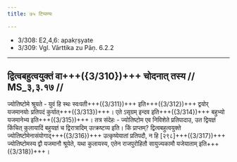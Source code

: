 ```yaml
---
title: ७५ टिप्पण्यः

---
```

- 3/308: E2,4,6: apakṛṣyate
- 3/309: Vgl. Vārttika zu Pāṇ. 6.2.2

____________________________________________


## द्वित्वबहुत्वयुक्तं वा+++({3/310})+++ चोदनात् तस्य // MS_३,३.१७ //

ज्योतिष्टोमे श्रूयते - युवं हि स्थः स्वःपती+++({3/311})+++ इति+++({3/312})+++ द्वयोर् यजमानयोः प्रतिपदं कुर्यात्+++({3/313})+++। एते ऽसृग्रम् इन्दव इति+++({3/314})+++ बहुभ्यो यजमानेभ्य इति+++({3/315})+++। तत्र संदेहः - ज्योतिष्टोम एव निविशेते प्रतिपादाउ, उत द्वियज्ञं किंचित् कुलायादिं बहुयज्ञं च द्विरात्रादिम् उत्क्रष्टव्य इति। किं प्राप्तम्? द्वित्वबहुत्वयुक्ते ज्योतिष्टोमेनासंयोगाद्+++({3/316})+++ उत्कृष्येयातां प्रतिपदौ, न हि [२९८]+++({3/317})+++ ज्योतिष्टोमस्य द्वौ यजमानौ श्रूयेते, यथा कुलायस्य, एतेन राजपुरोहितौ सायुज्यकामौ यजेयाताम् इति+++({3/318})+++।
